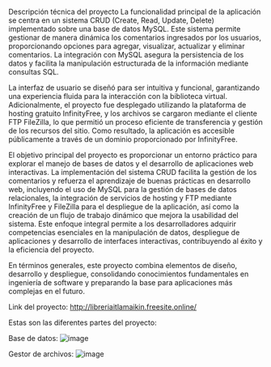 Descripción técnica del proyecto
La funcionalidad principal de la aplicación se centra en un sistema CRUD (Create, Read, Update, Delete) implementado sobre una base de datos MySQL. Este sistema permite gestionar de manera dinámica los comentarios ingresados por los usuarios, proporcionando opciones para agregar, visualizar, actualizar y eliminar comentarios. La integración con MySQL asegura la persistencia de los datos y facilita la manipulación estructurada de la información mediante consultas SQL.

La interfaz de usuario se diseñó para ser intuitiva y funcional, garantizando una experiencia fluida para la interacción con la biblioteca virtual. Adicionalmente, el proyecto fue desplegado utilizando la plataforma de hosting gratuito InfinityFree, y los archivos se cargaron mediante el cliente FTP FileZilla, lo que permitió un proceso eficiente de transferencia y gestión de los recursos del sitio. Como resultado, la aplicación es accesible públicamente a través de un dominio proporcionado por InfinityFree.

El objetivo principal del proyecto es proporcionar un entorno práctico para explorar el manejo de bases de datos y el desarrollo de aplicaciones web interactivas. La implementación del sistema CRUD facilita la gestión de los comentarios y refuerza el aprendizaje de buenas prácticas en desarrollo web, incluyendo el uso de MySQL para la gestión de bases de datos relacionales, la integración de servicios de hosting y FTP mediante InfinityFree y FileZilla para el despliegue de la aplicación, así como la creación de un flujo de trabajo dinámico que mejora la usabilidad del sistema. Este enfoque integral permite a los desarrolladores adquirir competencias esenciales en la manipulación de datos, despliegue de aplicaciones y desarrollo de interfaces interactivas, contribuyendo al éxito y la eficiencia del proyecto.

En términos generales, este proyecto combina elementos de diseño, desarrollo y despliegue, consolidando conocimientos fundamentales en ingeniería de software y preparando la base para aplicaciones más complejas en el futuro.

Link del proyecto: http://libreriaitlamaikin.freesite.online/

Estas son las diferentes partes del proyecto:

Base de datos:
![image](https://github.com/user-attachments/assets/eda1df80-f579-418e-a67c-2c0f5e2cf096)

Gestor de archivos:
![image](https://github.com/user-attachments/assets/e09e3162-d7cd-4d4f-afa5-0709cfa87262)
